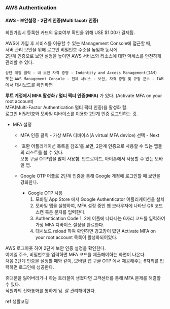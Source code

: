 ### AWS Authentication
#### AWS - 보안설정 - 2단계 인증(Multi facotr 인증)

회원가입시 등록한 카드의 유효여부 확인을 위해 USE $1.00가 결제됨.

AWS에 가입 후 서비스를 이용할 수 있는 Management Console에 접근할 때,<br>
서버 관리 보안을 위해 로그인 비밀번호 수준을 높임과 동시에<br>
2단계 인증으로 보안 설정을 높이면 AWS 서비스와 리소스에 대한 액세스를 안전하게 관리할 수 있다.

`상단 계정 클릭 - 내 보안 자격 증명 - Indentity and Access Management(IAM)`<br>
또는 `AWS Management Console - 전체 서비스 - 보안, 자격 증명 및 규정 군수 - IAM`에서 대시보드를 확인하면

**루트 계정에서 MFA 활성화 / 멀티 팩터 인증(MFA)** 가 있다. (Activate MFA on your root account)<br>
MFA(Multi-Factor Authentication 멀티 팩터 인증)을 활성화 함.<br>
로그인 비밀번호와 모바일 디바이스를 이용한 2단계 인증 로그인하는 것.<br>

* MFA 설정 
  - MFA 인증 클릭 - 가상 MFA 디바이스(A virtual MFA device) 선택 - Next
  - '호환 어플리캐이션 목록을 참조'를 보면, 2단계 인증으로 사용할 수 있는 앱들의 리스트를 볼 수 있다.<br>
    보통 구글 OTP앱을 많이 사용함. 안드로이드, 아이폰에서 사용할 수 있는 모바일 앱.
  - Google OTP 어플로 2단계 인증을 통해 Google 계정에 로그인할 때 보안을 강화한다.

    * Google OTP 사용
      1. 모바일 App Store 에서 Google Authenticator 어플리케이션을 설치<br>
      2. 모바일 앱을 실행하여, MFA 설정 중인 웹 브라우저에 나타난 QR 코드 스캔 혹은 문자를 입력한다.<br>
      3. Authentication Code 1, 2에 어플에 나타나는 6자리 코드를 입력하여 가상 MFA 디바이스 설정을 완료한다.<br>
      4. 대시보드 reload 하여 확인하면 경고창이 떴던 Activate MFA on your root account 목록이 활성화되어있다.

AWS 로그아웃 하여 2단계 보안 인증 설정을 확인한다.<br>
이메일 주소, 비밀번호를 입력하면 MFA 코드를 제출해야하는 화면이 나온다.<br>
처음 2단계 인증을 설정할 때와 같이, 모바일 앱 구글 OTP 에서 제공해주는 6자리를 입력하면 로그인에 성공한다.

휴대폰을 잃어버리거나 하는 트러블이 생겼다면 고객센터를 통해 MFA 문제를 해결할 수 있다.<br>
직원과의 전화통화를 통하게 됨. 잘 관리해야한다.

ref 생활코딩
